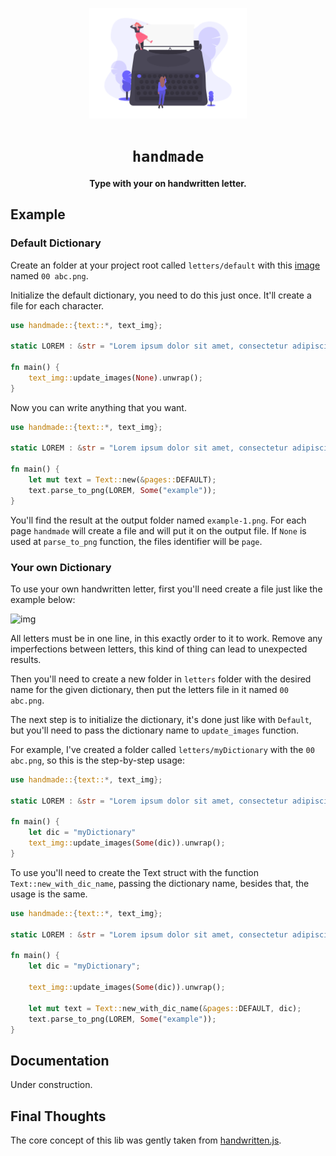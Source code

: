 <p align="center">
  <img width="50%" src="./logo.png" alt="a type machine!">
</p>
<div align="center">


  <h1><code>handmade</code></h1>

  <p>
    <strong>Type with your on handwritten letter.</strong>
  </p>
</div>


## Example

### Default Dictionary

Create an folder at your project root called `letters/default` with this [image](https://raw.githubusercontent.com/gabrielcarneiro97/handmade/master/letters/default/00%20abc.png) named `00 abc.png`.

Initialize the default dictionary, you need to do this just once. It'll create a file for each character.

```rust
use handmade::{text::*, text_img};

static LOREM : &str = "Lorem ipsum dolor sit amet, consectetur adipiscing elit.";

fn main() {
    text_img::update_images(None).unwrap();
}
```

Now you can write anything that you want.

```rust
use handmade::{text::*, text_img};

static LOREM : &str = "Lorem ipsum dolor sit amet, consectetur adipiscing elit.";

fn main() {
    let mut text = Text::new(&pages::DEFAULT);
    text.parse_to_png(LOREM, Some("example"));
}
```

You'll find the result at the output folder named `example-1.png`. For each page `handmade` will create a file and will put it on the output file. If `None` is used at `parse_to_png` function, the files identifier will be `page`.

### Your own Dictionary

To use your own handwritten letter, first you'll need create a file just like the example below:

![img](https://raw.githubusercontent.com/gabrielcarneiro97/handmade/master/letters/default/00%20abc.png)

All letters must be in one line, in this exactly order to it to work. Remove any imperfections between letters, this kind of thing can lead to unexpected results.

Then you'll need to create a new folder in `letters` folder with the desired name for the given dictionary, then put the letters file in it named `00 abc.png`.

The next step is to initialize the dictionary, it's done just like with `Default`, but you'll need to pass the dictionary name to `update_images` function.

For example, I've created a folder called `letters/myDictionary` with the `00 abc.png`, so this is the step-by-step usage:

```rust
use handmade::{text::*, text_img};

static LOREM : &str = "Lorem ipsum dolor sit amet, consectetur adipiscing elit.";

fn main() {
    let dic = "myDictionary"
    text_img::update_images(Some(dic)).unwrap();
}
```

To use you'll need to create the Text struct with the function `Text::new_with_dic_name`, passing the dictionary name, besides that, the usage is the same.

```rust
use handmade::{text::*, text_img};

static LOREM : &str = "Lorem ipsum dolor sit amet, consectetur adipiscing elit.";

fn main() {
    let dic = "myDictionary";

    text_img::update_images(Some(dic)).unwrap();

    let mut text = Text::new_with_dic_name(&pages::DEFAULT, dic);
    text.parse_to_png(LOREM, Some("example"));
}
```



## Documentation

Under construction.



## Final Thoughts 

The core concept of this lib was gently taken from [handwritten.js](https://github.com/alias-rahil/handwritten.js).

